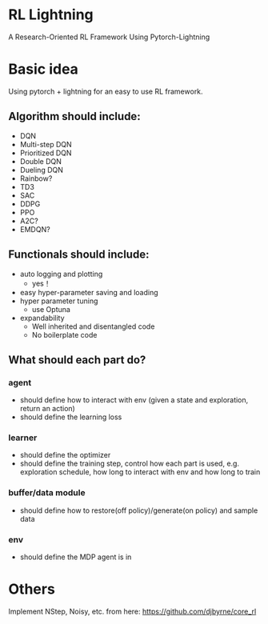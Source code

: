 # RL Lightning
A Research-Oriented RL Framework Using Pytorch-Lightning

# Basic idea
Using pytorch + lightning for an easy to use RL framework.

## Algorithm should include:
- DQN
- Multi-step DQN
- Prioritized DQN
- Double DQN
- Dueling DQN
- Rainbow?
- TD3
- SAC
- DDPG
- PPO
- A2C?
- EMDQN?


## Functionals should include:

- auto logging and plotting
  - yes！
- easy hyper-parameter saving and loading
- hyper parameter tuning
  - use Optuna
- expandability
  - Well inherited and disentangled code 
  - No boilerplate code 


## What should each part do?

### agent
- should define how to interact with env (given a state and exploration, return an action)
- should define the learning loss


### learner
- should define the optimizer
- should define the training step, control how each part is used, e.g. exploration schedule, how long to interact with env and how long to train

### buffer/data module
- should define how to restore(off policy)/generate(on policy) and sample data

### env
- should define the MDP agent is in

# Others

Implement NStep, Noisy, etc. from here:
https://github.com/djbyrne/core_rl
